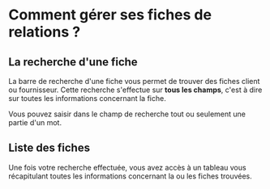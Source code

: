 # Comment gérer ses fiches de relations ? 

## La recherche d'une fiche 
La barre de recherche d'une fiche vous permet de trouver des fiches client ou fournisseur. Cette recherche s'effectue sur **tous les champs**, c'est à dire sur toutes les informations concernant la fiche.

Vous pouvez saisir dans le champ de recherche tout ou seulement une partie d'un mot.

## Liste des fiches 
Une fois votre recherche effectuée, vous avez accès à un tableau vous récapitulant toutes les informations concernant la ou les fiches trouvées.

